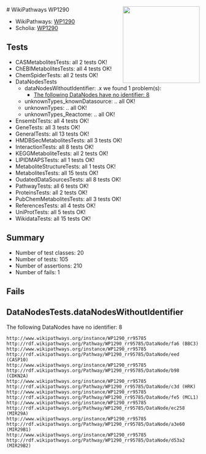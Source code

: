 <img style="float: right; width: 200px" src="https://upload.wikimedia.org/wikipedia/commons/thumb/8/83/Wplogo_with_text_500.png/640px-Wplogo_with_text_500.png" />
# WikiPathways WP1290

* WikiPathways: [WP1290](https://new.wikipathways.org/pathways/WP1290)
* Scholia: [WP1290](https://scholia.toolforge.org/wikipathways/WP1290)
## Tests
* CASMetabolitesTests: all 2 tests OK!
* ChEBIMetabolitesTests: all 4 tests OK!
* ChemSpiderTests: all 2 tests OK!
* DataNodesTests
    * dataNodesWithoutIdentifier: .x we found 1 problem(s):
        * [The following DataNodes have no identifier: 8](#d2d32fa7)
    * unknownTypes_knownDatasource: .. all OK!
    * unknownTypes: .. all OK!
    * unknownTypes_Reactome: .. all OK!
* EnsemblTests: all 4 tests OK!
* GeneTests: all 3 tests OK!
* GeneralTests: all 13 tests OK!
* HMDBSecMetabolitesTests: all 3 tests OK!
* InteractionTests: all 8 tests OK!
* KEGGMetaboliteTests: all 2 tests OK!
* LIPIDMAPSTests: all 1 tests OK!
* MetaboliteStructureTests: all 1 tests OK!
* MetabolitesTests: all 15 tests OK!
* OudatedDataSourcesTests: all 8 tests OK!
* PathwayTests: all 6 tests OK!
* ProteinsTests: all 2 tests OK!
* PubChemMetabolitesTests: all 3 tests OK!
* ReferencesTests: all 4 tests OK!
* UniProtTests: all 5 tests OK!
* WikidataTests: all 15 tests OK!


## Summary

* Number of test classes: 20
* Number of tests: 105
* Number of assertions: 210
* Number of fails: 1

## Fails

<a name="d2d32fa7" />

## DataNodesTests.dataNodesWithoutIdentifier

The following DataNodes have no identifier: 8
```
http://www.wikipathways.org/instance/WP1290_rr95785 http://rdf.wikipathways.org/Pathway/WP1290_rr95785/DataNode/fa6 (BBC3)
http://www.wikipathways.org/instance/WP1290_rr95785 http://rdf.wikipathways.org/Pathway/WP1290_rr95785/DataNode/eed (CASP10)
http://www.wikipathways.org/instance/WP1290_rr95785 http://rdf.wikipathways.org/Pathway/WP1290_rr95785/DataNode/b98 (CDKN2A)
http://www.wikipathways.org/instance/WP1290_rr95785 http://rdf.wikipathways.org/Pathway/WP1290_rr95785/DataNode/c3d (HRK)
http://www.wikipathways.org/instance/WP1290_rr95785 http://rdf.wikipathways.org/Pathway/WP1290_rr95785/DataNode/fe5 (MCL1)
http://www.wikipathways.org/instance/WP1290_rr95785 http://rdf.wikipathways.org/Pathway/WP1290_rr95785/DataNode/ec258 (MIR29A)
http://www.wikipathways.org/instance/WP1290_rr95785 http://rdf.wikipathways.org/Pathway/WP1290_rr95785/DataNode/a3e60 (MIR29B1)
http://www.wikipathways.org/instance/WP1290_rr95785 http://rdf.wikipathways.org/Pathway/WP1290_rr95785/DataNode/d53a2 (MIR29B2)
```

